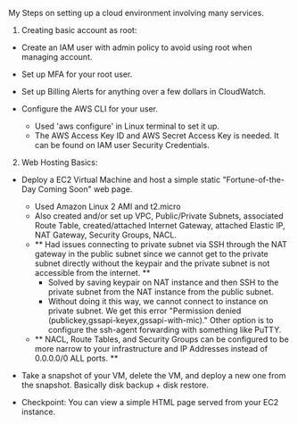 My Steps on setting up a cloud environment involving many services.

1. Creating basic account as root:

- Create an IAM user with admin policy to avoid using root when managing account.

- Set up MFA for your root user.

- Set up Billing Alerts for anything over a few dollars in CloudWatch.

- Configure the AWS CLI for your user. 
    - Used 'aws configure' in Linux terminal to set it up.
    - The AWS Access Key ID and AWS Secret Access Key is needed. It can be found on IAM user Security Credentials.

2. Web Hosting Basics:

- Deploy a EC2 Virtual Machine and host a simple static "Fortune-of-the-Day Coming Soon" web page.
    - Used Amazon Linux 2 AMI and t2.micro
    - Also created and/or set up VPC, Public/Private Subnets, associated Route Table, created/attached Internet Gateway, attached Elastic IP, NAT Gateway, Security Groups, NACL.
    - ** Had issues connecting to private subnet via SSH through the NAT gateway in the public subnet since we cannot get to the private subnet directly without the keypair and the private subnet is not accessible from the internet. **
        - Solved by saving keypair on NAT instance and then SSH to the private subnet from the NAT instance from the public subnet.
        - Without doing it this way, we cannot connect to instance on private subnet. We get this error "Permission denied (publickey,gssapi-keyex,gssapi-with-mic)."
            Other option is to configure the ssh-agent forwarding with something like PuTTY.
    - ** NACL, Route Tables, and Security Groups can be configured to be more narrow to your infrastructure and IP Addresses instead of 0.0.0.0/0 ALL ports. **

- Take a snapshot of your VM, delete the VM, and deploy a new one from the snapshot. Basically disk backup + disk restore.

- Checkpoint: You can view a simple HTML page served from your EC2 instance.
